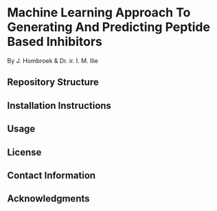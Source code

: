 # Machine Learning Approach To Generating And Predicting Peptide Based Inhibitors
By J. Hombroek & Dr. ir. I. M. Ilie

## Repository Structure

## Installation Instructions

## Usage

## License

## Contact Information

## Acknowledgments


